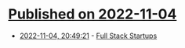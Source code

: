 # [Published on 2022-11-04](index.md)

* [2022-11-04, 20:49:21](https://news.ycombinator.com/item?id=33473540) - [Full Stack Startups](https://cdixon.org/2014/03/15/full-stack-startups/)
